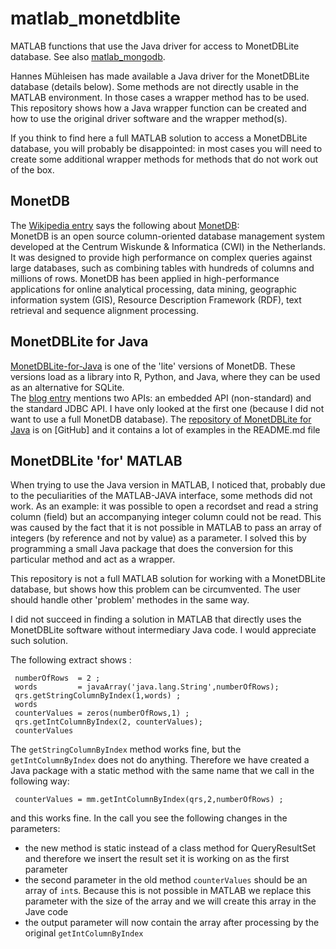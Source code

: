 # matlab_monetdblite
MATLAB functions that use the Java driver for access to MonetDBLite database. 
See also [matlab_mongodb](https://github.com/HanOostdijk/matlab_mongodb).

Hannes Mühleisen has made available a Java driver for the MonetDBLite database (details below).
Some methods are not directly usable in the MATLAB environment. In those cases a wrapper method has to be used.
This repository shows how a Java wrapper function can be created and how to use the original driver software and 
the wrapper method(s). 

If you think to find here a full MATLAB solution to access a MonetDBLite database, you will probably be disappointed: 
in most cases you will need to create some additional wrapper methods for methods that do not work out of the box.

## MonetDB
The [Wikipedia entry](https://en.wikipedia.org/wiki/MonetDB) says the following about [MonetDB](https://www.monetdb.org/):  
MonetDB is an open source column-oriented database management system developed at the Centrum Wiskunde & Informatica (CWI) 
in the Netherlands. It was designed to provide high performance on complex queries against large databases, 
such as combining tables with hundreds of columns and millions of rows. 
MonetDB has been applied in high-performance applications for online analytical processing, data mining, 
geographic information system (GIS), Resource Description Framework (RDF), text retrieval and sequence alignment processing.  

## MonetDBLite for Java
[MonetDBLite-for-Java](https://www.monetdb.org/blog/monetdblite-for-java) is one of the 'lite' versions of MonetDB. 
These versions load as a library into R, Python, and Java, where they can be used as an alternative for SQLite.  
The [blog entry](https://www.monetdb.org/blog/monetdblite-for-java) mentions two APIs: an embedded API (non-standard) and 
the standard JDBC API. I have only looked at the first one (because I did not want to use a full MonetDB database).
The [repository of MonetDBLite for Java](https://github.com/hannesmuehleisen/MonetDBLite-Java)  is on [GitHub] and it contains 
a lot of examples in the README.md file
## MonetDBLite 'for' MATLAB
When trying to use the Java version in MATLAB, I noticed that, probably due to the peculiarities of the MATLAB-JAVA interface,  some methods did not work. As an example: it was possible to open a recordset and read a string column (field) but an accompanying integer column could not be read. This was caused by the fact that it is not possible in MATLAB to pass an array of integers (by reference and not by value) as a parameter.
I solved this by programming a small Java package that does the conversion for this particular method and act as a wrapper.

This repository is not a full MATLAB solution for working with a MonetDBLite database, but shows how this problem can be circumvented. The user should handle other 'problem' methodes in the same way. 

I did not succeed in finding a solution in MATLAB that directly uses the MonetDBLite software without intermediary Java code. I would appreciate such solution.

The following extract shows :  

     numberOfRows  = 2 ;
     words         = javaArray('java.lang.String',numberOfRows);
     qrs.getStringColumnByIndex(1,words) ;
     words
     counterValues = zeros(numberOfRows,1) ;
     qrs.getIntColumnByIndex(2, counterValues);
     counterValues
The `getStringColumnByIndex` method works fine, but the `getIntColumnByIndex` does not do anything. Therefore we have created a Java package with a static method with the same name that we call in the following way:  

     counterValues = mm.getIntColumnByIndex(qrs,2,numberOfRows) ;
and this works fine. In the call you see the following changes in the parameters:

* the new method is static instead of a class method for QueryResultSet and therefore we insert the result set it is working on as the first parameter
* the second parameter in the old method `counterValues` should be an array of `int`s. Because this is not possible in MATLAB we replace this parameter with the size of the array and we will create this array in the Jave code
* the output parameter will now contain the array after processing by the original `getIntColumnByIndex`
 
